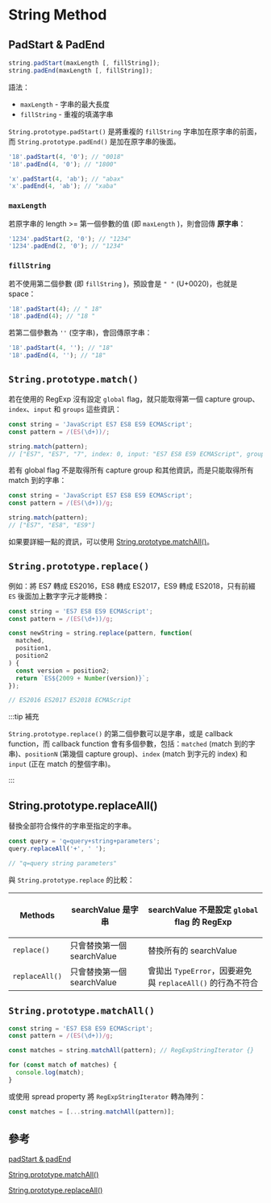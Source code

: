 # String Method

## PadStart & PadEnd

```js
string.padStart(maxLength [, fillString]);
string.padEnd(maxLength [, fillString]);
```

語法：

- `maxLength` - 字串的最大長度
- `fillString` - 重複的填滿字串

`String.prototype.padStart()` 是將重複的 `fillString` 字串加在原字串的前面，而 `String.prototype.padEnd()` 是加在原字串的後面。

```js
'18'.padStart(4, '0'); // "0018"
'18'.padEnd(4, '0'); // "1800"

'x'.padStart(4, 'ab'); // "abax"
'x'.padEnd(4, 'ab'); // "xaba"
```

### `maxLength`

若原字串的 length >= 第一個參數的值 (即 `maxLength` )，則會回傳 **原字串**：

```js
'1234'.padStart(2, '0'); // "1234"
'1234'.padEnd(2, '0'); // "1234"
```

### `fillString`

若不使用第二個參數 (即 `fillString` )，預設會是 `" "` (U+0020)，也就是 space：

```js
'18'.padStart(4); // " 18"
'18'.padEnd(4); // "18 "
```

若第二個參數為 `''` (空字串)，會回傳原字串：

```js
'18'.padStart(4, ''); // "18"
'18'.padEnd(4, ''); // "18"
```

## `String.prototype.match()`

若在使用的 RegExp 沒有設定 `global` flag，就只能取得第一個 capture group、`index`、`input` 和 `groups` 這些資訊：

```js
const string = 'JavaScript ES7 ES8 ES9 ECMAScript';
const pattern = /(ES(\d+))/;

string.match(pattern);
// ["ES7", "ES7", "7", index: 0, input: "ES7 ES8 ES9 ECMAScript", groups: undefined]
```

若有 global flag 不是取得所有 capture group 和其他資訊，而是只能取得所有 match 到的字串：

```js
const string = 'JavaScript ES7 ES8 ES9 ECMAScript';
const pattern = /(ES(\d+))/g;

string.match(pattern);
// ["ES7", "ES8", "ES9"]
```

如果要詳細一點的資訊，可以使用 [String.prototype.matchAll()](./string-method.md#string-prototype-matchall)。

## `String.prototype.replace()`

例如：將 ES7 轉成 ES2016，ES8 轉成 ES2017，ES9 轉成 ES2018，只有前綴 `ES` 後面加上數字字元才能轉換：

```js
const string = 'ES7 ES8 ES9 ECMAScript';
const pattern = /(ES(\d+))/g;

const newString = string.replace(pattern, function(
  matched,
  position1,
  position2
) {
  const version = position2;
  return `ES${2009 + Number(version)}`;
});

// ES2016 ES2017 ES2018 ECMAScript
```

:::tip 補充

`String.prototype.replace()` 的第二個參數可以是字串，或是 callback function，而 callback function 會有多個參數，包括：`matched` (match 到的字串)、`positionN` (第幾個 capture group)、`index` (match 到字元的 index) 和 `input` (正在 match 的整個字串)。

:::

## String.prototype.replaceAll()

替換全部符合條件的字串至指定的字串。

```js
const query = 'q=query+string+parameters';
query.replaceAll('+', ' ');

// "q=query string parameters"
```

與 `String.prototype.replace` 的比較：

| Methods        | <p class="m-0 text-left">searchValue 是字串</p> | <p class="m-0 text-left">searchValue 不是設定 `global` flag 的 RegExp</p> |
| -------------- | ----------------------------------------------- | ------------------------------------------------------------------------- |
| `replace()`    | 只會替換第一個 searchValue                      | 替換所有的 searchValue                                                    |
| `replaceAll()` | 只會替換第一個 searchValue                      | 會拋出 `TypeError`，因要避免與 `replaceAll()` 的行為不符合 <br>           |

## `String.prototype.matchAll()`

```js
const string = 'ES7 ES8 ES9 ECMAScript';
const pattern = /(ES(\d+))/g;

const matches = string.matchAll(pattern); // RegExpStringIterator {}

for (const match of matches) {
  console.log(match);
}
```

或使用 spread property 將 `RegExpStringIterator` 轉為陣列：

```js
const matches = [...string.matchAll(pattern)];
```

## 參考

[padStart & padEnd](https://ithelp.ithome.com.tw/articles/10240599)

[String.prototype.matchAll()](https://ithelp.ithome.com.tw/articles/10248910)

[String.prototype.replaceAll()](https://ithelp.ithome.com.tw/articles/10252086)

